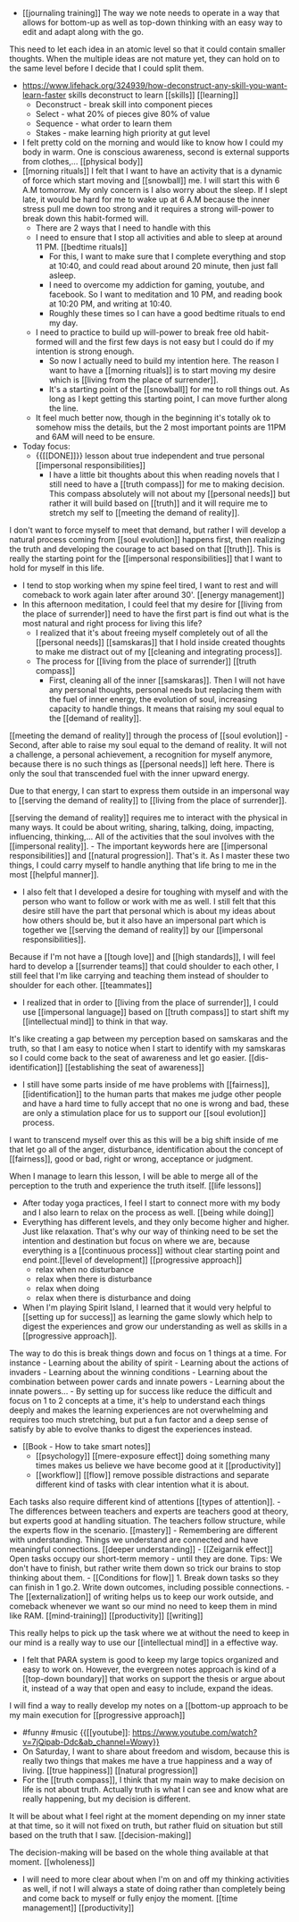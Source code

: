 - [[journaling training]] The way we note needs to operate in a way that allows for bottom-up as well as top-down thinking with an easy way to edit and adapt along with the go.

This need to let each idea in an atomic level so that it could contain smaller thoughts. When the multiple ideas are not mature yet, they can hold on to the same level before I decide that I could split them.
- https://www.lifehack.org/324939/how-deconstruct-any-skill-you-want-learn-faster skills deconstruct to learn [[skills]] [[learning]]
    - Deconstruct - break skill into component pieces
    - Select - what 20% of pieces give 80% of value
    - Sequence - what order to learn them
    - Stakes - make learning high priority at gut level
- I felt pretty cold on the morning and would like to know how I could my body in warm. One is conscious awareness, second is external supports from clothes,... [[physical body]]
- [[morning rituals]] I felt that I want to have an activity that is a dynamic of force which start moving and [[snowball]] me. I will start this with 6 A.M tomorrow. My only concern is I also worry about the sleep. If I slept late, it would be hard for me to wake up at 6 A.M because the inner stress pull me down too strong and it requires a strong will-power to break down this habit-formed will.
    - There are 2 ways that I need to handle with this
    - I need to ensure that I stop all activities and able to sleep at around 11 PM. [[bedtime rituals]]
        - For this, I want to make sure that I complete everything and stop at 10:40, and could read about around 20 minute, then just fall asleep.
        - I need to overcome my addiction for gaming, youtube, and facebook. So I want to meditation and 10 PM, and reading book at 10:20 PM, and writing at 10:40.
        - Roughly these times so I can have a good bedtime rituals to end my day.
    - I need to practice to build up will-power to break free old habit-formed will and the first few days is not easy but I could do if my intention is strong enough.
        - So now I actually need to build my intention here. The reason I want to have a [[morning rituals]] is to start moving my desire which is [[living from the place of surrender]].
        - It's a starting point of the [[snowball]] for me to roll things out. As long as I kept getting this starting point, I can move further along the line.
    - It feel much better now, though in the beginning it's totally ok to somehow miss the details, but the 2 most important points are 11PM and 6AM will need to be ensure.
- Today focus:
    - {{[[DONE]]}} lesson about true independent and true personal [[impersonal responsibilities]]
        - I have a little bit thoughts about this when reading novels that I still need to have a [[truth compass]] for me to making decision. This compass absolutely will not about my [[personal needs]] but rather it will build based on [[truth]] and it will require me to stretch my self to [[meeting the demand of reality]]. 

I don't want to force myself to meet that demand, but rather I will develop a natural process coming from [[soul evolution]] happens first, then realizing the truth and developing the courage to act based on that [[truth]]. This is really the starting point for the [[impersonal responsibilities]] that I want to hold for myself in this life.
- I tend to stop working when my spine feel tired, I want to rest and will comeback to work again later after around 30'. [[energy management]]
- In this afternoon meditation, I could feel that my desire for [[living from the place of surrender]] need to have the first part is find out what is the most natural and right process for living this life?
    - I realized that it's about freeing myself completely out of all the [[personal needs]] [[samskaras]] that I hold inside created thoughts to make me distract out of my [[cleaning and integrating process]]. 
    - The process for [[living from the place of surrender]] [[truth compass]]
        - First, cleaning all of the inner [[samskaras]]. Then I will not have any personal thoughts, personal needs but replacing them with the fuel of inner energy, the evolution of soul, increasing capacity to handle things. It means that raising my soul equal to the [[demand of reality]]. 

[[meeting the demand of reality]] through the process of [[soul evolution]]
        - Second, after able to raise my soul equal to the demand of reality. It will not a challenge, a personal achievement, a recognition for myself anymore, because there is no such things as [[personal needs]] left here. There is only the soul that transcended fuel with the inner upward energy.

Due to that energy, I can start to express them outside in an impersonal way to [[serving the demand of reality]] to [[living from the place of surrender]].

[[serving the demand of reality]] requires me to interact with the physical in many ways. It could be about writing, sharing, talking, doing, impacting, influencing, thinking,... All of the activities that the soul involves with the [[impersonal reality]].
        - The important keywords here are [[impersonal responsibilities]] and [[natural progression]]. That's it. As I master these two things, I could carry myself to handle anything that life bring to me in the most [[helpful manner]].
- I also felt that I developed a desire for toughing with myself and with the person who want to follow or work with me as well. I still felt that this desire still have the part that personal which is about my ideas about how others should  be, but it also have an impersonal part which is together we [[serving the demand of reality]] by our [[impersonal responsibilities]]. 

Because if I'm not have a [[tough love]] and [[high standards]], I will feel hard to develop a [[surrender teams]] that could shoulder to each other, I still feel that I'm like carrying and teaching them instead of shoulder to shoulder for each other. [[teammates]]
- I realized that in order to [[living from the place of surrender]], I could use [[impersonal language]] based on [[truth compass]] to start shift my [[intellectual mind]] to think in that way. 

It's like creating a gap between my perception based on samskaras and the truth, so that I am easy to notice when I start to identify with my samskaras so I could come back to the seat of awareness and let go easier. [[dis-identification]] [[establishing the seat of awareness]]
- I still have some parts inside of me have problems with [[fairness]], [[identification]] to the human parts that makes me judge other people and have a hard time to fully accept that no one is wrong and bad, these are only a stimulation place for us to support our [[soul evolution]] process.

I want to transcend myself over this as this will be a big shift inside of me that let go all of the anger, disturbance, identification about the concept of [[fairness]], good or bad, right or wrong, acceptance or judgment. 

When I manage to learn this lesson, I will be able to merge all of the perception to the truth and experience the truth itself. [[life lessons]]
- After today yoga practices, I feel I start to connect more with my body and I also learn to relax on the process as well. [[being while doing]]
- Everything has different levels, and they only become higher and higher. Just like relaxation. That's why our way of thinking need to be set the intention and destination but focus on where we are, because everything is a [[continuous process]] without clear starting point and end point.[[level of development]] [[progressive approach]]
    - relax when no disturbance
    - relax when there is disturbance
    - relax when doing
    - relax when there is disturbance and doing
- When I'm playing Spirit Island, I learned that it would very helpful to [[setting up for success]] as learning the game slowly which help to digest the experiences and grow our understanding as well as skills in a [[progressive approach]]. 

The way to do this is break things down and focus on 1 things at a time. For instance
    - Learning about the ability of spirit
    - Learning about the actions of invaders
    - Learning about the winning conditions
    - Learning about the combination between power cards and innate powers
    - Learning about the innate powers...
    - By setting up for success like reduce the difficult and focus on 1 to 2 concepts at a time, it's help to understand each things deeply and makes the learning experiences are not overwhelming and requires too much stretching, but put a fun factor and a deep sense of satisfy by able to evolve thanks to digest the experiences instead. 
- [[Book - How to take smart notes]]
    - [[psychology]] [[mere-exposure effect]] doing something many times makes us believe we have become good at it [[productivity]]
    - [[workflow]] [[flow]] remove possible distractions and separate different kind of tasks with clear intention what it is about.

Each tasks also require different kind of attentions [[types of attention]]. 
    - The differences between teachers and experts are teachers good at theory, but experts good at handling situation. The teachers follow structure, while the experts flow in the scenario. [[mastery]] 
    - Remembering are different with understanding. Things we understand are connected and have meaningful connections. [[deeper understanding]]
    - [[Zeigarnik effect]] Open tasks occupy our short-term memory - until they are done. Tips: We don't have to finish, but rather write them down so trick our brains to stop thinking about them.
    - [[Conditions for flow]] 1. Break down tasks so they can finish in 1 go.2. Write down outcomes, including possible connections.
    - The [[externalization]] of writing helps us to keep our work outside, and comeback whenever we want so our mind no need to keep them in mind like RAM. [[mind-training]] [[productivity]] [[writing]]

This really helps to pick up the task where we at without the need to keep in our mind is a really way to use our [[intellectual mind]] in a effective way.
- I felt that PARA system is good to keep my large topics organized and easy to work on. However, the evergreen notes approach is kind of a [[top-down boundary]] that works on support the thesis or argue about it, instead of a way that open and easy to include, expand the ideas. 

I will find a way to really develop my notes on a [[bottom-up approach to be my main execution for [[progressive approach]]
- #funny #music {{[[youtube]]: https://www.youtube.com/watch?v=7jQipab-Ddc&ab_channel=Wowy}}
- On Saturday, I want to share about freedom and wisdom, because this is really two things that makes me have a true happiness and a way of living. [[true happiness]] [[natural progression]]
- For the [[truth compass]], I think that my main way to make decision on life is not about truth. Actually truth is what I can see and know what are really happening, but my decision is different. 

It will be about what I feel right at the moment depending on my inner state at that time, so it will not fixed on truth, but rather fluid on situation but still based on the truth that I saw. [[decision-making]] 

The decision-making will be based on the whole thing available at that moment. [[wholeness]] 
- I will need to more clear about when I'm on and off my thinking activities as well, if not I will always a state of doing rather than completely being and come back to myself or fully enjoy the moment. [[time management]] [[productivity]] 
